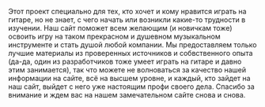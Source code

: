 Этот проект специально для тех, кто хочет и кому нравится играть на гитаре, но не знает, с чего начать или возникли какие-то трудности в изучении. Наш сайт поможет всем желающим (и новичкам тоже) освоить игру на таком прекрасном и душевном музыкальном инструменте и стать душой любой компании. Мы предоставляем только лучшие материалы из проверенных источников и собвственного опыта (да-да, один из разработчиков тоже умеет играть на гитаре и давно этим занимается), так что можете не волноваться за качество нашей информации на сайте, всё на высшем уровне, и каждый, кто зайдет на наш сайт, выйдет с него уже настоящим профи своего дела. Спасибо за внимание и ждем вас на нашем замечательном сайте снова и снова.
